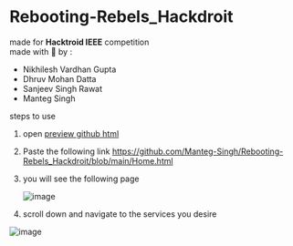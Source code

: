 # Rebooting-Rebels_Hackdroit


made for **Hacktroid IEEE** competition  
made with 💙 by :
- Nikhilesh Vardhan Gupta
- Dhruv Mohan Datta
- Sanjeev Singh Rawat
- Manteg Singh  

steps to use 
1. open [preview github html](https://github.com/Manteg-Singh/Rebooting-Rebels_Hackdroit/blob/main/Home.html)  
2. Paste the following link https://github.com/Manteg-Singh/Rebooting-Rebels_Hackdroit/blob/main/Home.html
3. you will see the following page  
      
   ![image](https://user-images.githubusercontent.com/91803010/161365483-579c1b00-487e-4274-bef1-a2fc3b4c3cc4.png)     
     
4. scroll down and navigate to the services you desire  
   
  ![image](https://user-images.githubusercontent.com/91803010/161365550-c4fd1b6a-8b61-49fc-8411-ab514b9fffaf.png)  



